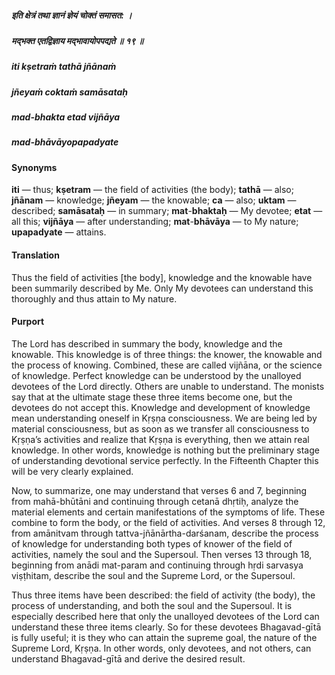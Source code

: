 ##### इति क्षेत्रं तथा ज्ञानं ज्ञेयं चोक्तं समासत: ।
##### मद्भक्त एतद्विज्ञाय मद्भावायोपपद्यते ॥ १९ ॥

##### iti kṣetraṁ tathā jñānaṁ
##### jñeyaṁ coktaṁ samāsataḥ
##### mad-bhakta etad vijñāya
##### mad-bhāvāyopapadyate

#### Synonyms

**iti** — thus; **kṣetram** — the field of activities (the body); **tathā** — also; **jñānam** — knowledge; **jñeyam** — the knowable; **ca** — also; **uktam** — described; **samāsataḥ** — in summary; **mat**-**bhaktaḥ** — My devotee; **etat** — all this; **vijñāya** — after understanding; **mat**-**bhāvāya** — to My nature; **upapadyate** — attains.

#### Translation

Thus the field of activities [the body], knowledge and the knowable have been summarily described by Me. Only My devotees can understand this thoroughly and thus attain to My nature.

#### Purport

The Lord has described in summary the body, knowledge and the knowable. This knowledge is of three things: the knower, the knowable and the process of knowing. Combined, these are called vijñāna, or the science of knowledge. Perfect knowledge can be understood by the unalloyed devotees of the Lord directly. Others are unable to understand. The monists say that at the ultimate stage these three items become one, but the devotees do not accept this. Knowledge and development of knowledge mean understanding oneself in Kṛṣṇa consciousness. We are being led by material consciousness, but as soon as we transfer all consciousness to Kṛṣṇa’s activities and realize that Kṛṣṇa is everything, then we attain real knowledge. In other words, knowledge is nothing but the preliminary stage of understanding devotional service perfectly. In the Fifteenth Chapter this will be very clearly explained.

Now, to summarize, one may understand that verses 6 and 7, beginning from mahā-bhūtāni and continuing through cetanā dhṛtiḥ, analyze the material elements and certain manifestations of the symptoms of life. These combine to form the body, or the field of activities. And verses 8 through 12, from amānitvam through tattva-jñānārtha-darśanam, describe the process of knowledge for understanding both types of knower of the field of activities, namely the soul and the Supersoul. Then verses 13 through 18, beginning from anādi mat-param and continuing through hṛdi sarvasya viṣṭhitam, describe the soul and the Supreme Lord, or the Supersoul.

Thus three items have been described: the field of activity (the body), the process of understanding, and both the soul and the Supersoul. It is especially described here that only the unalloyed devotees of the Lord can understand these three items clearly. So for these devotees Bhagavad-gītā is fully useful; it is they who can attain the supreme goal, the nature of the Supreme Lord, Kṛṣṇa. In other words, only devotees, and not others, can understand Bhagavad-gītā and derive the desired result.